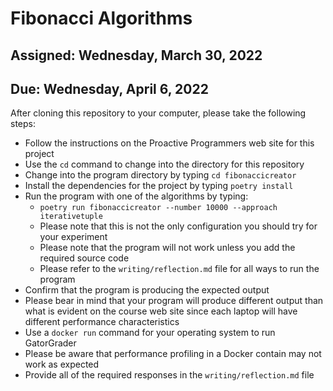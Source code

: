 # Fibonacci Algorithms

## Assigned: Wednesday, March 30, 2022
## Due: Wednesday, April 6, 2022

After cloning this repository to your computer, please take the following steps:

- Follow the instructions on the Proactive Programmers web site for this project
- Use the `cd` command to change into the directory for this repository
- Change into the program directory by typing `cd fibonaccicreator`
- Install the dependencies for the project by typing `poetry install`
- Run the program with one of the algorithms by typing:
  - `poetry run fibonaccicreator --number 10000 --approach iterativetuple`
  - Please note that this is not the only configuration you should try for your experiment
  - Please note that the program will not work unless you add the required source code
  - Please refer to the `writing/reflection.md` file for all ways to run the program
- Confirm that the program is producing the expected output
- Please bear in mind that your program will produce different output than what is
  evident on the course web site since each laptop will have different performance characteristics
- Use a `docker run` command for your operating system to run GatorGrader
- Please be aware that performance profiling in a Docker contain may not work as expected
- Provide all of the required responses in the `writing/reflection.md` file
